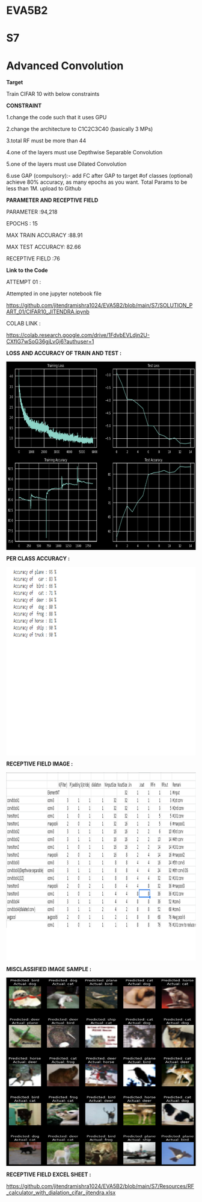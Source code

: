 # EVA5B2



# S7

# Advanced Convolution 

**Target**

Train CIFAR 10 with below constraints

**CONSTRAINT**

1.change the code such that it uses GPU

2.change the architecture to C1C2C3C40 (basically 3 MPs)

3.total RF must be more than 44

4.one of the layers must use Depthwise Separable Convolution

5.one of the layers must use Dilated Convolution

6.use GAP (compulsory):- add FC after GAP to target #of classes (optional)
achieve 80% accuracy, as many epochs as you want. Total Params to be less than 1M. 
upload to Github

**PARAMETER AND RECEPTIVE FIELD**

PARAMETER :94,218 

EPOCHS : 15 

MAX TRAIN ACCURACY :88.91

MAX TEST ACCURACY: 82.66

RECEPTIVE FIELD  :76 

**Link to the Code**

ATTEMPT 01 :

Attempted in one jupyter notebook file 

https://github.com/jitendramishra1024/EVA5B2/blob/main/S7/SOLUTION_PART_01/CIFAR10_JITENDRA.ipynb

COLAB LINK :

https://colab.research.google.com/drive/1FdvbEVLdjn2U-CXfIG7wSoG36gjLvGj6?authuser=1

**LOSS AND ACCURACY OF TRAIN AND TEST  :**

<a href="url"><img src="https://github.com/jitendramishra1024/EVA5B2/blob/main/S7/Resources/TRAIN_TEST_ACC_LOSS.png" align="center" height="500" width="600" ></a>

**PER CLASS ACCURACY :**

<a href="url"><img src="https://github.com/jitendramishra1024/EVA5B2/blob/main/S7/Resources/PER_CLASS_ACCURACY.bmp" align="center" height="500" width="600" ></a>

**RECEPTIVE FIELD IMAGE :**

<a href="url"><img src="https://github.com/jitendramishra1024/EVA5B2/blob/main/S7/Resources/RF_CALCULATION.bmp" align="center" height="500" width="600" ></a>

**MISCLASSIFIED IMAGE SAMPLE :**

<a href="url"><img src="https://github.com/jitendramishra1024/EVA5B2/blob/main/S7/Resources/MISCLASSIFIED_IMAGE.png" align="center" height="500" width="600" ></a>

**RECEPTIVE FIELD EXCEL SHEET :**

https://github.com/jitendramishra1024/EVA5B2/blob/main/S7/Resources/RF_calculator_with_dialation_cifar_jitendra.xlsx
